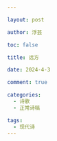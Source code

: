 ```yaml
---

layout: post

author: 浮芸

toc: false

title: 远方

date: 2024-4-3

comment: true

categories: 
  - 诗歌
  - 正常诗稿

tags:
  - 现代诗
---
```

